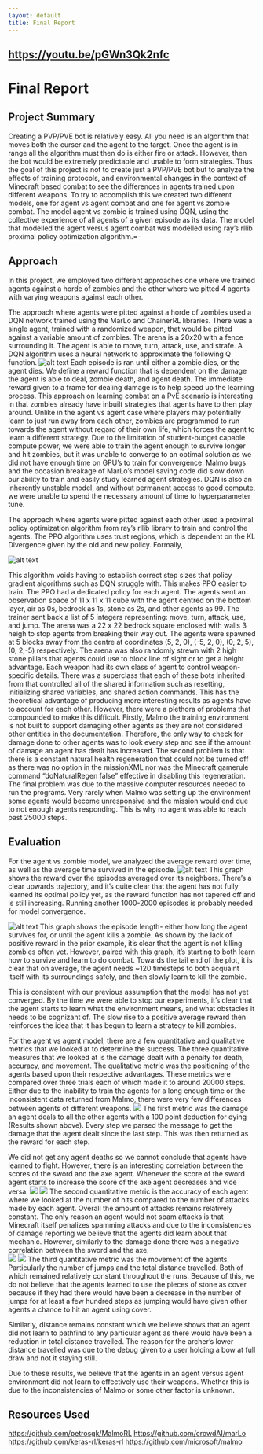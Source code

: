 ```yaml
---
layout: default
title: Final Report
---
```

## https://youtu.be/pGWn3Qk2nfc

# Final Report

## Project Summary
Creating a PVP/PVE bot is relatively easy. All you need is an algorithm that moves both the curser and the agent to the target. Once the agent is in range all the algorithm must then do is either fire or attack. However, then the bot would be extremely predictable and unable to form strategies. Thus the goal of this project is not to create just a PVP/PVE bot but to analyze the effects of training protocols, and environmental changes in the context of Minecraft based combat to see the differences in agents trained upon different weapons. 
	To try to accomplish this we created two different models, one for agent vs agent combat and one for agent vs zombie combat. The model agent vs zombie is trained using DQN, using the collective experience of all agents of a given episode as its data. The model that modelled the agent versus agent combat was modelled using ray’s rllib proximal policy optimization algorithm.=-
	

## Approach

In this project, we employed two different approaches one where we trained agents against a horde of zombies and the other where we pitted 4 agents with varying weapons against each other.  

The approach where agents were pitted against a horde of zombies used a DQN network trained using the MarLo and ChainerRL libraries. There was a single agent, trained with a randomized weapon, that would be pitted against a variable amount of zombies. The arena is a 20x20 with a fence surrounding it. The agent is able to move, turn, attack, use, and strafe.
A DQN algorithm uses a neural network to approximate the following Q function.
![alt text](https://raw.githubusercontent.com/kevinfang2/hydracraft/main/docs/dqn.png)
Each episode is ran until either a zombie dies, or the agent dies. We define a reward function that is dependent on the damage the agent is able to deal, zombie death, and agent death. The immediate reward given to a frame for dealing damage is to help speed up the learning process.
This approach on learning combat on a PvE scenario is interesting in that zombies already have inbuilt strategies that agents have to then play around. Unlike in the agent vs agent case where players may potentially learn to just run away from each other, zombies are programmed to run towards the agent without regard of their own life, which forces the agent to learn a different strategy.
Due to the limitation of student-budget capable compute power, we were able to train the agent enough to survive longer and hit zombies, but it was unable to converge to an optimal solution as we did not have enough time on GPU’s to train for convergence. Malmo bugs and the occasion breakage of MarLo’s model saving code did slow down our ability to train and easily study learned agent strategies. DQN is also an inherently unstable model, and without permanent access to good compute, we were unable to spend the necessary amount of time to hyperparameter tune.


The approach where agents were pitted against each other used a proximal policy optimization algorithm from ray’s rllib library to train and control the agents.  The PPO algorithm uses trust regions, which is dependent on the KL Divergence given by the old and new policy. Formally,

![alt text](https://raw.githubusercontent.com/kevinfang2/hydracraft/main/docs/ppo.png)

This algorithm voids having to establish correct step sizes that policy gradient algorithms such as DQN struggle with. This makes PPO easier to train.
The PPO had a dedicated policy for each agent.  The agents sent an observation space of 11 x 11 x 11 cube with the agent centred on the bottom layer, air as 0s, bedrock as 1s, stone as 2s, and other agents as 99. The trainer sent back a list of 5 integers representing: move, turn, attack, use, and jump. 
The arena was a 22 x 22 bedrock square enclosed with walls 3 heigh to stop agents from breaking their way out. The agents were spawned at 5 blocks away from the centre at coordinates (5, 2, 0), (-5, 2, 0), (0, 2, 5), (0, 2,-5) respectively. The arena was also randomly strewn with 2 high stone pillars that agents could use to block line of sight or to get a height advantage.
Each weapon had its own class of agent to control weapon-specific details. There was a superclass that each of these bots inherited from that controlled all of the shared information such as resetting, initializing shared variables, and shared action commands. 
This has the theoretical advantage of producing more interesting results as agents have to account for each other. However, there were a plethora of problems that compounded to make this difficult. Firstly, Malmo the training environment is not built to support damaging other agents as they are not considered other entities in the documentation. Therefore, the only way to check for damage done to other agents was to look every step and see if the amount of damage an agent has dealt has increased. The second problem is that there is a constant natural health regeneration that could not be turned off as there was no option in the missionXML nor was the Minecraft gamerule command “doNaturalRegen false” effective in disabling this regeneration. The final problem was due to the massive computer resources needed to run the programs. Very rarely when Malmo was setting up the environment some agents would become unresponsive and the mission would end due to not enough agents responding. This is why no agent was able to reach past 25000 steps.

## Evaluation
For the agent vs zombie model, we analyzed the average reward over time, as well as the average time survived in the episode.
![alt text](https://raw.githubusercontent.com/kevinfang2/hydracraft/main/docs/rewards.png)
This graph shows the reward over the episodes averaged over its neighbors. There’s a clear upwards trajectory, and it’s quite clear that the agent has not fully learned its optimal policy yet, as the reward function has not tapered off and is still increasing. Running another 1000-2000 episodes is probably needed for model convergence.

![alt text](https://raw.githubusercontent.com/kevinfang2/hydracraft/main/docs/time.png)
This graph shows the episode length-  either how long the agent survives for, or until the agent kills a zombie. As shown by the lack of positive reward in the prior example, it’s clear that the agent is not killing zombies often yet. However, paired with this graph, it’s starting to both learn how to survive and learn to do combat. Towards the tail end of the plot, it is clear that on average, the agent needs ~120 timesteps to both acquaint itself with its surroundings safely, and then slowly learn to kill the zombie.

This is consistent with our previous assumption that the model has not yet converged. By the time we were able to stop our experiments, it’s clear that the agent starts to learn what the environment means, and what obstacles it needs to be cognizant of. The slow rise to a positive average reward then reinforces the idea that it has begun to learn a strategy to kill zombies.

For the agent vs agent model, there are a few quantitative and qualitative metrics that we looked at to determine the success. The three quantitative measures that we looked at is the damage dealt with a penalty for death, accuracy, and movement. The qualitative metric was the positioning of the agents based upon their respective advantages. These metrics were compared over three trials each of which made it to around 20000 steps. Either due to the inability to train the agents for a long enough time or the inconsistent data returned from Malmo, there were very few differences between agents of different weapons. 
![](Images/returnScores.png)
The first metric was the damage an agent deals to all the other agents with a 100 point deduction for dying (Results shown above). Every step we parsed the message to get the damage that the agent dealt since the last step. This was then returned as the reward for each step.

We did not get any agent deaths so we cannot conclude that agents have learned to fight. However, there is an interesting correlation between the scores of the sword and the axe agent. Whenever the score of the sword agent starts to increase the score of the axe agent decreases and vice versa.
![](Images/returnAttacks.png)
![](Images/returnHits.png)
The second quantitative metric is the accuracy of each agent where we looked at the number of hits compared to the number of attacks made by each agent. Overall the amount of attacks remains relatively constant. The only reason an agent would not spam attacks is that Minecraft itself penalizes spamming attacks and due to the inconsistencies of damage reporting we believe that the agents did learn about that mechanic. However, similarly to the damage done there was a negative correlation between the sword and the axe.	
![](Images/returnJump.png)
![](Images/returnDist.png)
The third quantitative metric was the movement of the agents. Particularly the number of jumps and the total distance travelled. Both of which remained relatively constant throughout the runs. Because of this, we do not believe that the agents learned to use the pieces of stone as cover because if they had there would have been a decrease in the number of jumps for at least a few hundred steps as jumping would have given other agents a chance to hit an agent using cover.

Similarly, distance remains constant which we believe shows that an agent did not learn to pathfind to any particular agent as there would have been a reduction in total distance travelled. The reason for the archer’s lower distance travelled was due to the debug given to a user holding a bow at full draw and not it staying still.

Due to these results, we believe that the agents in an agent versus agent environment did not learn to effectively use their weapons. Whether this is due to the inconsistencies of Malmo or some other factor is unknown.
	
## Resources Used
https://github.com/petrosgk/MalmoRL
https://github.com/crowdAI/marLo 
https://github.com/keras-rl/keras-rl
https://github.com/microsoft/malmo


